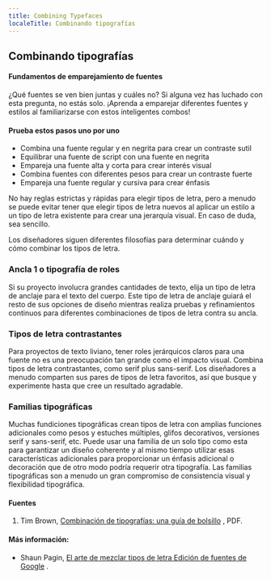 ```yaml
---
title: Combining Typefaces
localeTitle: Combinando tipografías
---
```

## Combinando tipografías

#### Fundamentos de emparejamiento de fuentes

¿Qué fuentes se ven bien juntas y cuáles no? Si alguna vez has luchado con esta pregunta, no estás solo. ¡Aprenda a emparejar diferentes fuentes y estilos al familiarizarse con estos inteligentes combos!

#### Prueba estos pasos uno por uno

*   Combina una fuente regular y en negrita para crear un contraste sutil
*   Equilibrar una fuente de script con una fuente en negrita
*   Empareja una fuente alta y corta para crear interés visual
*   Combina fuentes con diferentes pesos para crear un contraste fuerte
*   Empareja una fuente regular y cursiva para crear énfasis

No hay reglas estrictas y rápidas para elegir tipos de letra, pero a menudo se puede evitar tener que elegir tipos de letra nuevos al aplicar un estilo a un tipo de letra existente para crear una jerarquía visual. En caso de duda, sea sencillo.

Los diseñadores siguen diferentes filosofías para determinar cuándo y cómo combinar los tipos de letra.

### Ancla 1 o tipografía de roles

Si su proyecto involucra grandes cantidades de texto, elija un tipo de letra de anclaje para el texto del cuerpo. Este tipo de letra de anclaje guiará el resto de sus opciones de diseño mientras realiza pruebas y refinamientos continuos para diferentes combinaciones de tipos de letra contra su ancla.

### Tipos de letra contrastantes

Para proyectos de texto liviano, tener roles jerárquicos claros para una fuente no es una preocupación tan grande como el impacto visual. Combina tipos de letra contrastantes, como serif plus sans-serif. Los diseñadores a menudo comparten sus pares de tipos de letra favoritos, así que busque y experimente hasta que cree un resultado agradable.

### Familias tipográficas

Muchas fundiciones tipográficas crean tipos de letra con amplias funciones adicionales como pesos y estuches múltiples, glifos decorativos, versiones serif y sans-serif, etc. Puede usar una familia de un solo tipo como esta para garantizar un diseño coherente y al mismo tiempo utilizar esas características adicionales para proporcionar un énfasis adicional o decoración que de otro modo podría requerir otra tipografía. Las familias tipográficas son a menudo un gran compromiso de consistencia visual y flexibilidad tipográfica.

#### Fuentes

1.  Tim Brown, [Combinación de tipografías: una guía de bolsillo](https://blog.typekit.com/2016/04/29/combining-typefaces-free-guide-to-great-typography/) , PDF.

#### Más información:

*   Shaun Pagin, [El arte de mezclar tipos de letra Edición de fuentes de Google](http://www.fastprint.co.uk/blog/the-art-of-mixing-typefaces.html) .